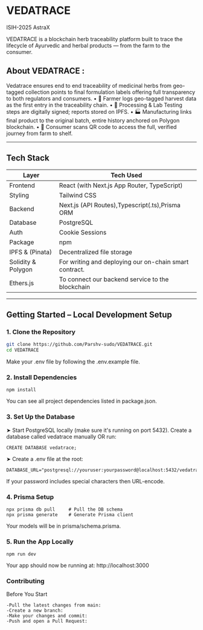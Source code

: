 # VEDATRACE
ISIH-2025 AstraX

VEDATRACE is a blockchain herb traceability platform built to trace the lifecycle of Ayurvedic and herbal products — from the farm to the consumer.

## About VEDATRACE :
Vedatrace ensures end to end traceability of medicinal herbs from geo-tagged collection points to final formulation labels offering full transparency to both regulators and consumers.
• 🌿 Farmer logs geo-tagged harvest data as the first entry in the traceability chain.
• 🔬 Processing & Lab Testing steps are digitally signed; reports stored on IPFS.
• 🏭 Manufacturing links final product to the original batch, entire history anchored on Polygon blockchain.
• 📱 Consumer scans QR code to access the full, verified journey from farm to shelf.


---

## Tech Stack

| Layer             | Tech Used                                                   |
|-------------------|-------------------------------------------------------------|
| Frontend          | React (with Next.js App Router, TypeScript)                 |
| Styling           | Tailwind CSS                                                |
| Backend           | Next.js (API Routes),Typescript(.ts),Prisma ORM             |
| Database          | PostgreSQL                                                  |
| Auth              | Cookie Sessions                                             |
| Package           | npm                                                         |
| IPFS & (Pinata)   | Decentralized file storage                                  |
| Solidity & Polygon| For writing and deploying our on-chain smart contract.      |
| Ethers.js         | To connect our backend service to the blockchain            |                                            

---

## Getting Started – Local Development Setup

### 1. **Clone the Repository**

```bash
git clone https://github.com/Parshv-sudo/VEDATRACE.git
cd VEDATRACE
```
Make your .env file by following the .env.example file.

### 2. Install Dependencies
```
npm install
```
You can see all project dependencies listed in package.json.

### 3. Set Up the Database
➤ Start PostgreSQL locally (make sure it's running on port 5432). Create a database called vedatrace manually OR run:
```
CREATE DATABASE vedatrace;
```
➤ Create a .env file at the root:
```
DATABASE_URL="postgresql://youruser:yourpassword@localhost:5432/vedatrace"
```
If your password includes special characters then URL-encode.
### 4. Prisma Setup
```
npx prisma db pull     # Pull the DB schema
npx prisma generate    # Generate Prisma client
```
Your models will be in prisma/schema.prisma.

### 5. Run the App Locally
```
npm run dev
```
Your app should now be running at: http://localhost:3000

### Contributing
Before You Start
```
-Pull the latest changes from main:
-Create a new branch:
-Make your changes and commit:
-Push and open a Pull Request:
```


